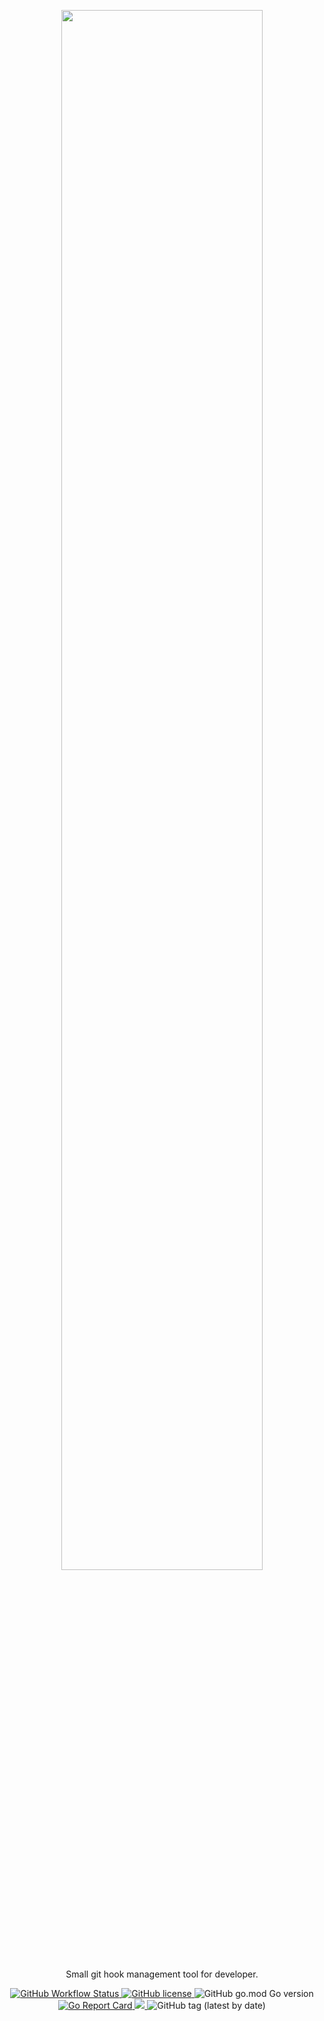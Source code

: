 <p align="center">
    <img width="80%" src="https://res.cloudinary.com/evg-abramovitch/image/upload/v1590264697/fisherman/logo.png">
</p>
<p align="center">
    Small git hook management tool for developer.
</p>
<p align="center">
    <a href="https://github.com/evg4b/fisherman/actions?query=workflow%3AGo+branch%3Amaster">
        <img alt="GitHub Workflow Status" src="https://img.shields.io/github/workflow/status/evg4b/fisherman/Go?label=Build">
    </a>
    <a href="https://github.com/evg4b/fisherman/blob/master/LICENSE">
        <img alt="GitHub license" src="https://img.shields.io/github/license/evg4b/fisherman?label=License">
    </a>
    <img alt="GitHub go.mod Go version" src="https://img.shields.io/github/go-mod/go-version/evg4b/fisherman">
    <a href="https://goreportcard.com/report/github.com/evg4b/fisherman">
        <img alt="Go Report Card" src="https://goreportcard.com/badge/github.com/evg4b/fisherman">
    </a>
    <a href="https://app.codecov.io/gh/evg4b/fisherman/">
      <img src="https://codecov.io/gh/evg4b/fisherman/branch/master/graph/badge.svg?token=03j5Jsqw3E"/>
    </a>
    <img alt="GitHub tag (latest by date)" src="https://img.shields.io/github/v/tag/evg4b/fisherman?label=Version">
</p>
